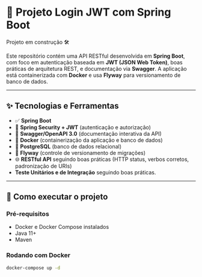 # 🔐 Projeto Login JWT com Spring Boot

Projeto em construção 🛠️

Este repositório contém uma API RESTful desenvolvida em **Spring Boot**, com foco em autenticação baseada em **JWT (JSON Web Token)**, boas práticas de arquitetura REST, e documentação via **Swagger**. A aplicação está containerizada com **Docker** e usa **Flyway** para versionamento de banco de dados.

---

## ✨ Tecnologias e Ferramentas

- ✅ **Spring Boot**
- 🔐 **Spring Security + JWT** (autenticação e autorização)
- 📄 **Swagger/OpenAPI 3.0** (documentação interativa da API)
- 🐳 **Docker** (containerização da aplicação e banco de dados)
- 🐘 **PostgreSQL** (banco de dados relacional)
- 🛫 **Flyway** (controle de versionamento de migrações)
- 🌐 **RESTful API** seguindo boas práticas (HTTP status, verbos corretos, padronização de URIs)
- **Teste Unitários e de Integração** seguindo boas práticas.

---

## 🚀 Como executar o projeto

### Pré-requisitos

- Docker e Docker Compose instalados
- Java 11+
- Maven

### Rodando com Docker

```bash
docker-compose up -d
